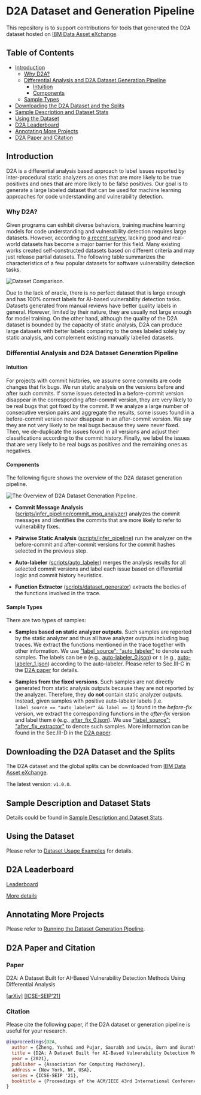 # D2A Dataset and Generation Pipeline

This repository is to support contributions for tools that generated the D2A dataset hosted on [IBM Data Asset eXchange](https://developer.ibm.com/exchanges/data/all/d2a/).

## Table of Contents
* [Introduction](#introduction)
    - [Why D2A?](#why-d2a)
    - [Differential Analysis and D2A Dataset Generation Pipeline](#differential-analysis-and-d2a-dataset-generation-pipeline)
        - [Intuition](#intuition)
        - [Components](#components)
    - [Sample Types](#sample-types)
* [Downloading the D2A Dataset and the Splits](#downloading-the-d2a-dataset-and-the-splits)
* [Sample Description and Dataset Stats](#sample-description-and-dataset-stats)
* [Using the Dataset](#using-the-dataset)
* [D2A Leaderboard](#d2a-leaderboard)
* [Annotating More Projects](#annotating-more-projects)
* [D2A Paper and Citation](#d2a-paper-and-citation)

## Introduction

D2A is a differential analysis based approach to label issues reported by inter-procedural static analyzers as ones that are more likely to be true positives and ones that are more likely to be false positives. Our goal is to generate a large labeled dataset that can be used for machine learning approaches for code understanding and vulnerability detection.

### Why D2A?

Given programs can exhibit diverse behaviors, training machine learning models for code understanding and vulnerability detection requires large datasets. However, according to [a recent survey](https://ieeexplore.ieee.org/document/9108283), lacking good and real-world datasets has become a major barrier for this field. Many existing works created self-constructed datasets based on different criteria and may just release partial datasets. The following table summarizes the characteristics of a few popular datasets for software vulnerability detection tasks.

![Dataset Comparison.](docs/assets/dataset_comparison.png)

Due to the lack of oracle, there is no perfect dataset that is large enough and has 100% correct labels for AI-based vulnerability detection tasks. Datasets generated from manual reviews have better quality labels in general. However, limited by their nature, they are usually not large enough for model training. On the other hand, although the quality of the D2A dataset is bounded by the capacity of static analysis, D2A can produce large datasets with better labels comparing to the ones labeled solely by static analysis, and complement existing manually labelled datasets.

### Differential Analysis and D2A Dataset Generation Pipeline 

#### Intuition

For projects with commit histories, we assume some commits are code changes that fix bugs. We run static analysis on the versions before and after such commits. If some issues detected in a before-commit version disappear in the corresponding after-commit version, they are very likely to be real bugs that got fixed by the commit. If we analyze a large number of consecutive version pairs and aggregate the results, some issues found in a before-commit version never disappear in an after-commit version. We say they are not very likely to be real bugs because they were never fixed. Then, we de-duplicate the issues found in all versions and adjust their classifications according to the commit history. Finally, we label the issues that are very likely to be real bugs as positives and the remaining ones as negatives.

#### Components

The following figure shows the overview of the D2A dataset generation pipeline.

![The Overview of D2A Dataset Generation Pipeline.](docs/assets/d2a_overview.png)

* **Commit Message Analysis** ([scripts/infer_pipeline/commit_msg_analyzer](scripts/infer_pipeline/commit_msg_analyzer)) analyzes the commit messages and identifies the commits that are more likely to refer to vulnerability fixes. 

* **Pairwise Static Analysis** ([scripts/infer_pipeline](scripts/infer_pipeline)) run the analyzer on the before-commit and after-commit versions for the commit hashes selected in the previous step.

* **Auto-labeler** ([scripts/auto_labeler](scripts/auto_labeler)) merges the analysis results for all selected commit versions and label each issue based on differential logic and commit history heuristics. 

* **Function Extractor** ([scripts/dataset_generator](scripts/dataset_generator)) extracts the bodies of the functions involved in the trace. 

#### Sample Types

There are two types of samples: 

* **Samples based on static analyzer outputs**. Such samples are reported by the static analyzer and thus all have analyzer outputs including bug traces. We extract the functions mentioned in the trace together with other information. We use ["label_source": "auto_labeler"](docs/samples/auto_labeler_0.json#L4) to denote such samples. The labels can be `0` (e.g., [auto-labeler_0.json](docs/samples/auto_labeler_0.json)) or `1` (e.g., [auto-labeler_1.json](docs/samples/auto_labeler_1.json))  according to the auto-labeler. Please refer to Sec.III-C in the [D2A paper](#paper) for details. 

* **Samples from the fixed versions**. Such samples are not directly generated from static analysis outputs because they are not reported by the analyzer. Therefore, they **do not** contain static analyzer outputs. Instead, given samples with positive auto-labeler labels (i.e. `label_source == "auto_labeler" && label == 1`) found in the *before-fix* version, we extract the corresponding functions in the *after-fix* version and label them `0` (e.g., [after_fix_0.json](docs/samples/after_fix_0.json)). We use ["label_source": "after_fix_extractor"](docs/samples/after_fix_0.json#L4) to denote such samples.  More information can be found in the Sec.III-D in the [D2A paper](#paper).


## Downloading the D2A Dataset and the Splits

The D2A dataset and the global splits can be downloaded from [IBM Data Asset eXchange](https://developer.ibm.com/exchanges/data/all/d2a/). 

The latest version: `v1.0.0`.

## Sample Description and Dataset Stats

Details could be found in [Sample Description and Dataset Stats](docs/dataset_stats.md).

## Using the Dataset

Please refer to [Dataset Usage Examples](docs/dataset_usage.md) for details.

## D2A Leaderboard

[Leaderboard](https://ibm.github.io/D2A/)

[More details](https://github.com/IBM/D2A/tree/main/leaderboard)

## Annotating More Projects

Please refer to [Running the Dataset Generation Pipeline](docs/pipeline.md).

## D2A Paper and Citation

### Paper
 
D2A: A Dataset Built for AI-Based Vulnerability Detection Methods Using Differential Analysis 

[[arXiv]](https://arxiv.org/abs/2102.07995)  [[ICSE-SEIP'21]](https://conf.researchr.org/details/icse-2021/icse-2021-Software-Engineering-in-Practice/28/D2A-A-Dataset-Built-for-AI-Based-Vulnerability-Detection-Methods-Using-Differential-)


### Citation

Please cite the following paper, if the D2A dataset or generation pipeline is useful for your research.

```bibtex
@inproceedings{D2A,
  author = {Zheng, Yunhui and Pujar, Saurabh and Lewis, Burn and Buratti, Luca and Epstein, Edward and Yang, Bo and Laredo, Jim and Morari, Alessandro and Su, Zhong},
  title = {D2A: A Dataset Built for AI-Based Vulnerability Detection Methods Using Differential Analysis},
  year = {2021},
  publisher = {Association for Computing Machinery},
  address = {New York, NY, USA},
  series = {ICSE-SEIP '21},
  booktitle = {Proceedings of the ACM/IEEE 43rd International Conference on Software Engineering: Software Engineering in Practice}
}
```
